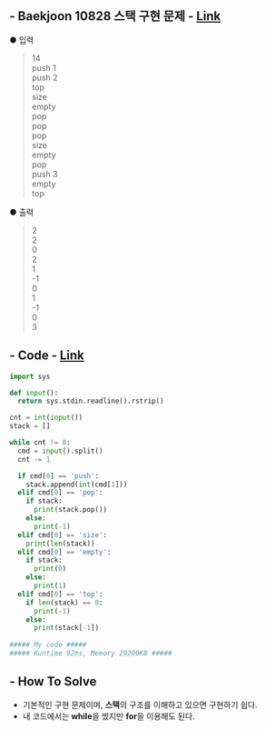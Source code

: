 ## - Baekjoon 10828 스택 구현 문제 - [Link](https://www.acmicpc.net/problem/10828)
● 입력  
> 14  
push 1  
push 2  
top  
size  
empty  
pop  
pop  
pop  
size  
empty  
pop  
push 3  
empty  
top

● 출력
> 2  
2  
0  
2  
1  
-1  
0  
1  
-1  
0  
3

## - Code - [Link](https://github.com/imtaesuu/AlgorithmPractice_with_Python/blob/main/Stack_and_Queue/Baekjoon_10828/Baekjoon_10828.py)

```python
import sys

def input():
  return sys.stdin.readline().rstrip()

cnt = int(input())
stack = []

while cnt != 0:
  cmd = input().split()
  cnt -= 1

  if cmd[0] == 'push':
    stack.append(int(cmd[1]))
  elif cmd[0] == 'pop':
    if stack:
      print(stack.pop())
    else:
      print(-1)
  elif cmd[0] == 'size':
    print(len(stack))
  elif cmd[0] == 'empty':
    if stack:
      print(0)
    else:
      print(1)
  elif cmd[0] == 'top':
    if len(stack) == 0:
      print(-1)
    else:
      print(stack[-1])
	
##### My code #####
##### Runtime 92ms, Memory 29200KB #####
```

## - **How To Solve**
- 기본적인 구현 문제이며, **스택**의 구조를 이해하고 있으면 구현하기 쉽다.
- 내 코드에서는 **while**을 썼지만 **for**을 이용해도 된다.